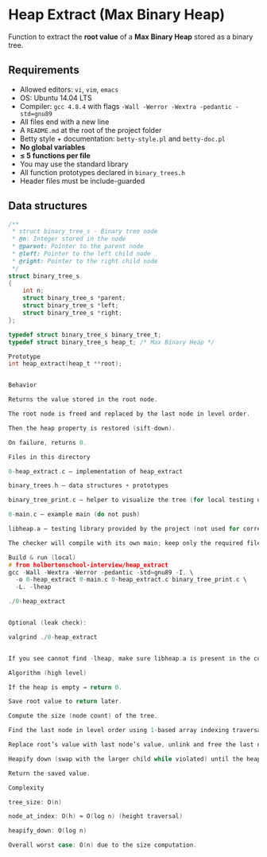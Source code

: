 # Heap Extract (Max Binary Heap)

Function to extract the **root value** of a **Max Binary Heap** stored as a binary tree.

## Requirements

- Allowed editors: `vi`, `vim`, `emacs`
- OS: Ubuntu 14.04 LTS
- Compiler: `gcc 4.8.4` with flags `-Wall -Werror -Wextra -pedantic -std=gnu89`
- All files end with a new line
- A `README.md` at the root of the project folder
- Betty style + documentation: `betty-style.pl` and `betty-doc.pl`
- **No global variables**
- **≤ 5 functions per file**
- You may use the standard library
- All function prototypes declared in `binary_trees.h`
- Header files must be include-guarded

## Data structures

```c
/**
 * struct binary_tree_s - Binary tree node
 * @n: Integer stored in the node
 * @parent: Pointer to the parent node
 * @left: Pointer to the left child node
 * @right: Pointer to the right child node
 */
struct binary_tree_s
{
    int n;
    struct binary_tree_s *parent;
    struct binary_tree_s *left;
    struct binary_tree_s *right;
};

typedef struct binary_tree_s binary_tree_t;
typedef struct binary_tree_s heap_t; /* Max Binary Heap */

Prototype
int heap_extract(heap_t **root);


Behavior

Returns the value stored in the root node.

The root node is freed and replaced by the last node in level order.

Then the heap property is restored (sift-down).

On failure, returns 0.

Files in this directory

0-heap_extract.c — implementation of heap_extract

binary_trees.h — data structures + prototypes

binary_tree_print.c — helper to visualize the tree (for local testing only)

0-main.c — example main (do not push)

libheap.a — testing library provided by the project (not used for correction)

The checker will compile with its own main; keep only the required files in your repo.

Build & run (local)
# from holbertonschool-interview/heap_extract
gcc -Wall -Wextra -Werror -pedantic -std=gnu89 -I. \
  -o 0-heap_extract 0-main.c 0-heap_extract.c binary_tree_print.c \
  -L. -lheap

./0-heap_extract


Optional (leak check):

valgrind ./0-heap_extract


If you see cannot find -lheap, make sure libheap.a is present in the current directory.

Algorithm (high level)

If the heap is empty → return 0.

Save root value to return later.

Compute the size (node count) of the tree.

Find the last node in level order using 1-based array indexing traversal.

Replace root’s value with last node’s value, unlink and free the last node.

Heapify down (swap with the larger child while violated) until the heap property holds.

Return the saved value.

Complexity

tree_size: O(n)

node_at_index: O(h) ≈ O(log n) (height traversal)

heapify_down: O(log n)

Overall worst case: O(n) due to the size computation.
